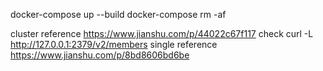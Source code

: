 docker-compose up --build
docker-compose rm -af

cluster
    reference
        https://www.jianshu.com/p/44022c67f117
    check
        curl -L http://127.0.0.1:2379/v2/members
single
    reference
        https://www.jianshu.com/p/8bd8606bd6be
    
